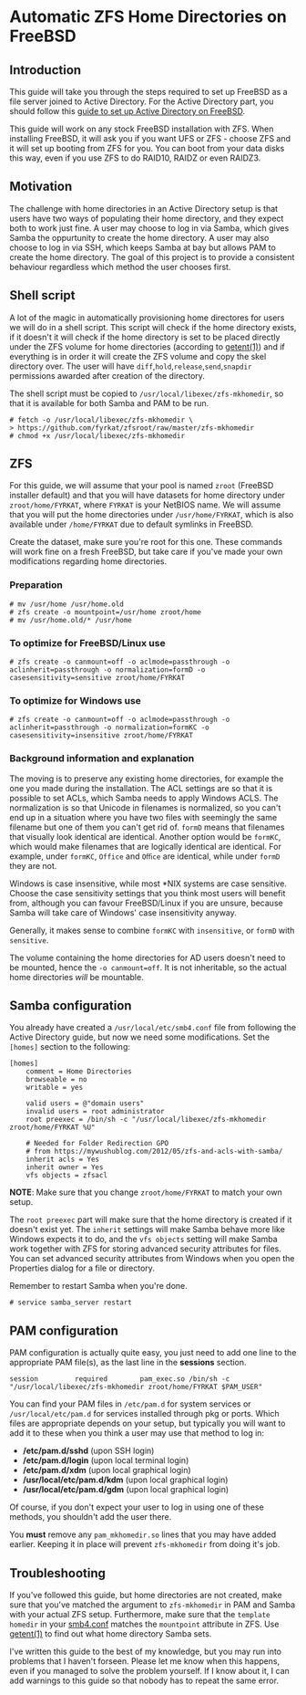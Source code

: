 # Automatic ZFS Home Directories on FreeBSD

## Introduction

This guide will take you through the steps required to set up FreeBSD as a file
server joined to Active Directory.  For the Active Directory part, you should
follow this [guide to set up Active Directory on FreeBSD](http://jornane.no/doc/ad-auth/).

This guide will work on any stock FreeBSD installation with ZFS.  When
installing FreeBSD, it will ask you if you want UFS or ZFS - choose ZFS and it
will set up booting from ZFS for you.  You can boot from your data disks this
way, even if you use ZFS to do RAID10, RAIDZ or even RAIDZ3.


## Motivation

The challenge with home directories in an Active Directory setup is that users
have two ways of populating their home directory, and they expect both to work
just fine.  A user may choose to log in via Samba, which gives Samba the
oppurtunity to create the home directory.  A user may also choose to log in via
SSH, which keeps Samba at bay but allows PAM to create the home directory.  The
goal of this project is to provide a consistent behaviour regardless which
method the user chooses first.


## Shell script

A lot of the magic in automatically provisioning home directores for users we
will do in a shell script.  This script will check if the home directory exists,
if it doesn't it will check if the home directory is set to be placed directly
under the ZFS volume for home directories (according to
[getent(1)](https://www.freebsd.org/cgi/man.cgi?query=getent(1))) and if
everything is in order it will create the ZFS volume and copy the skel directory
over.  The user will have `diff`,`hold`,`release`,`send`,`snapdir` permissions
awarded after creation of the directory.

The shell script must be copied to `/usr/local/libexec/zfs-mkhomedir`, so that
it is available for both Samba and PAM to be run.

	# fetch -o /usr/local/libexec/zfs-mkhomedir \
	> https://github.com/fyrkat/zfsroot/raw/master/zfs-mkhomedir
	# chmod +x /usr/local/libexec/zfs-mkhomedir


## ZFS

For this guide, we will assume that your pool is named `zroot` (FreeBSD
installer default) and that you will have datasets for home directory under
`zroot/home/FYRKAT`, where `FYRKAT` is your NetBIOS name.  We will assume that
you will put the home directories under `/usr/home/FYRKAT`, which is also
available under `/home/FYRKAT` due to default symlinks in FreeBSD.

Create the dataset, make sure you're root for this one.  These commands will
work fine on a fresh FreeBSD, but take care if you've made your own
modifications regarding home directories.

### Preparation

	# mv /usr/home /usr/home.old
	# zfs create -o mountpoint=/usr/home zroot/home
	# mv /usr/home.old/* /usr/home

### To optimize for FreeBSD/Linux use

	# zfs create -o canmount=off -o aclmode=passthrough -o aclinherit=passthrough -o normalization=formD -o casesensitivity=sensitive zroot/home/FYRKAT

### To optimize for Windows use

	# zfs create -o canmount=off -o aclmode=passthrough -o aclinherit=passthrough -o normalization=formKC -o casesensitivity=insensitive zroot/home/FYRKAT

### Background information and explanation

The moving is to preserve any existing home directories, for example the one you
made during the installation.  The ACL settings are so that it is possible to
set ACLs, which Samba needs to apply Windows ACLS.  The normalization is so that
Unicode in filenames is normalized, so you can't end up in a situation where you
have two files with seemingly the same filename but one of them you can't get
rid of.  `formD` means that filenames that visually look identical are identical.
Another option would be `formKC`, which would make filenames that are logically
identical are identical.  For example, under `formKC`, `Office` and `Oﬃce` are
identical, while under `formD` they are not.

Windows is case insensitive, while most \*NIX systems are case sensitive.
Choose the case sensitivity settings that you think most users will benefit
from, although you can favour FreeBSD/Linux if you are unsure, because Samba
will take care of Windows' case insensitivity anyway.

Generally, it makes sense to combine `formKC` with `insensitive`, or `formD`
with `sensitive`.

The volume containing the home directories for AD users doesn't need to be
mounted, hence the `-o canmount=off`.  It is not inheritable, so the actual home
directories *will* be mountable.


## Samba configuration

You already have created a `/usr/local/etc/smb4.conf` file from following the
Active Directory guide, but now we need some modifications.  Set the `[homes]`
section to the following:

	[homes]
		comment = Home Directories
		browseable = no
		writable = yes

		valid users = @"domain users"
		invalid users = root administrator
		root preexec = /bin/sh -c "/usr/local/libexec/zfs-mkhomedir zroot/home/FYRKAT %U"

		# Needed for Folder Redirection GPO
		# from https://mywushublog.com/2012/05/zfs-and-acls-with-samba/
		inherit acls = Yes
		inherit owner = Yes
		vfs objects = zfsacl

**NOTE**: Make sure that you change `zroot/home/FYRKAT` to match your own setup.

The `root preexec` part will make sure that the home directory is created if it
doesn't exist yet.  The `inherit` settings will make Samba behave more like
Windows expects it to do, and the `vfs objects` setting will make Samba work
together with ZFS for storing advanced security attributes for files.  You can
set advanced security attributes from Windows when you open the Properties
dialog for a file or directory.

Remember to restart Samba when you're done.

	# service samba_server restart


## PAM configuration

PAM configuration is actually quite easy, you just need to add one line to the
appropriate PAM file(s), as the last line in the **sessions** section.

	session         required        pam_exec.so /bin/sh -c "/usr/local/libexec/zfs-mkhomedir zroot/home/FYRKAT $PAM_USER"

You can find your PAM files in `/etc/pam.d` for system services or
`/usr/local/etc/pam.d` for services installed through pkg or ports.
Which files are appropriate depends on your setup, but typically you will want
to add it to these when you think a user may use that method to log in:

* **/etc/pam.d/sshd** (upon SSH login)
* **/etc/pam.d/login** (upon local terminal login)
* **/etc/pam.d/xdm** (upon local graphical login)
* **/usr/local/etc/pam.d/kdm** (upon local graphical login)
* **/usr/local/etc/pam.d/gdm** (upon local graphical login)

Of course, if you don't expect your user to log in using one of these methods,
you shouldn't add the user there.

You **must** remove any `pam_mkhomedir.so` lines that you may have added
earlier.  Keeping it in place will prevent `zfs-mkhomedir` from doing it's job.


## Troubleshooting

If you've followed this guide, but home directories are not created, make sure
that you've matched the argument to `zfs-mkhomedir` in PAM and Samba with your
actual ZFS setup.  Furthermore, make sure that the `template homedir` in your
[smb4.conf](https://www.freebsd.org/cgi/man.cgi?query=smb4.conf(5)) matches the
`mountpoint` attribute in ZFS.  Use
[getent(1)](https://www.freebsd.org/cgi/man.cgi?query=getent(1)) to find out
what home directory Samba sets.

I've written this guide to the best of my knowledge, but you may run into
problems that I haven't forseen.  Please let me know when this happens, even if
you managed to solve the problem yourself.  If I know about it, I can add
warnings to this guide so that nobody has to repeat the same error.
